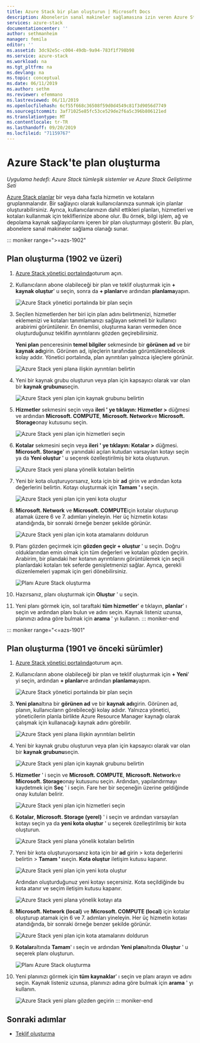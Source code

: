 ```yaml
---
title: Azure Stack bir plan oluşturun | Microsoft Docs
description: Abonelerin sanal makineler sağlamasına izin veren Azure Stack bir plan oluşturmayı öğrenin.
services: azure-stack
documentationcenter: ''
author: sethmanheim
manager: femila
editor: ''
ms.assetid: 3dc92e5c-c004-49db-9a94-783f1f798b98
ms.service: azure-stack
ms.workload: na
ms.tgt_pltfrm: na
ms.devlang: na
ms.topic: conceptual
ms.date: 06/11/2019
ms.author: sethm
ms.reviewer: efemmano
ms.lastreviewed: 06/11/2019
ms.openlocfilehash: 6cf55f668c36508f59d0d4549c81f3d9056d7749
ms.sourcegitcommit: 3af71025e85fc53ce529de2f6a5c396b806121ed
ms.translationtype: MT
ms.contentlocale: tr-TR
ms.lasthandoff: 09/20/2019
ms.locfileid: "71159767"
---
```

# <a name="create-a-plan-in-azure-stack"></a>Azure Stack'te plan oluşturma

*Uygulama hedefi: Azure Stack tümleşik sistemler ve Azure Stack Geliştirme Seti*

[Azure Stack planlar](azure-stack-overview.md) bir veya daha fazla hizmetin ve kotaların gruplanmalarıdır. Bir sağlayıcı olarak kullanıcılarınıza sunmak için planlar oluşturabilirsiniz. Ayrıca, kullanıcılarınızın dahil ettikleri planları, hizmetleri ve kotaları kullanmak için tekliflerinize abone olur. Bu örnek, bilgi işlem, ağ ve depolama kaynak sağlayıcılarını içeren bir plan oluşturmayı gösterir. Bu plan, abonelere sanal makineler sağlama olanağı sunar.

::: moniker range=">=azs-1902"
## <a name="create-a-plan-1902-and-later"></a>Plan oluşturma (1902 ve üzeri)

1. [Azure Stack yönetici portalında](https://adminportal.local.azurestack.external)oturum açın.

2. Kullanıcıların abone olabileceği bir plan ve teklif oluşturmak için **+ kaynak oluştur**' u seçin, sonra da **+ planlar**ve ardından **planlama**yapın.
  
   ![Azure Stack yönetici portalında bir plan seçin](media/azure-stack-create-plan/select-plan.png)

3. Seçilen hizmetlerden her biri için plan adını belirtmenizi, hizmetler eklemenizi ve kotaları tanımlamanızı sağlayan sekmeli bir kullanıcı arabirimi görüntülenir. En önemlisi, oluşturma kararı vermeden önce oluşturduğunuz teklifin ayrıntılarını gözden geçirebilirsiniz.

   **Yeni plan** penceresinin **temel bilgiler** sekmesinde bir **görünen ad** ve bir **kaynak adı**girin. Görünen ad, işleçlerin tarafından görüntülenebilecek kolay addır. Yönetici portalında, plan ayrıntıları yalnızca işleçlere görünür.

   ![Azure Stack yeni plana ilişkin ayrıntıları belirtin](media/azure-stack-create-plan/plan-name.png)

4. Yeni bir kaynak grubu oluşturun veya plan için kapsayıcı olarak var olan bir **kaynak grubunu**seçin.

   ![Azure Stack yeni plan için kaynak grubunu belirtin](media/azure-stack-create-plan/resource-group.png)

5. **Hizmetler** sekmesini seçin veya **ileri ' ye tıklayın: Hizmetler >** düğmesi ve ardından **Microsoft. COMPUTE**, **Microsoft. Network**ve **Microsoft. Storage**onay kutusunu seçin.
  
   ![Azure Stack yeni plan için hizmetleri seçin](media/azure-stack-create-plan/services.png)

6. **Kotalar** sekmesini seçin veya **ileri ' ye tıklayın: Kotalar >** düğmesi. **Microsoft. Storage**' ın yanındaki açılan kutudan varsayılan kotayı seçin ya da **Yeni oluştur** ' u seçerek özelleştirilmiş bir kota oluşturun.
  
   ![Azure Stack yeni plana yönelik kotaları belirtin](media/azure-stack-create-plan/quotas.png)

7. Yeni bir kota oluşturuyorsanız, kota için bir **ad** girin ve ardından kota değerlerini belirtin. Kotayı oluşturmak için **Tamam ' ı** seçin.

   ![Azure Stack yeni plan için yeni kota oluştur](media/azure-stack-create-plan/new-quota.png)

8. **Microsoft. Network** ve **Microsoft. COMPUTE**için kotalar oluşturup atamak üzere 6 ve 7. adımları yineleyin. Her üç hizmetin kotası atandığında, bir sonraki örneğe benzer şekilde görünür.

   ![Azure Stack yeni plan için kota atamalarını doldurun](media/azure-stack-create-plan/all-quotas-assigned.png)

9. Planı gözden geçirmek için **gözden geçir + oluştur** ' u seçin. Doğru olduklarından emin olmak için tüm değerleri ve kotaları gözden geçirin. Arabirim, bir plandaki her kotanın ayrıntılarını görüntülemek için seçili planlardaki kotaları tek seferde genişletmenizi sağlar. Ayrıca, gerekli düzenlemeleri yapmak için geri dönebilirsiniz.

   ![Planı Azure Stack oluşturma](media/azure-stack-create-plan/create.png)

10. Hazırsanız, planı oluşturmak için **Oluştur** ' u seçin.

11. Yeni planı görmek için, sol taraftaki **tüm hizmetler**' e tıklayın, **planlar**' ı seçin ve ardından planı bulun ve adını seçin. Kaynak listeniz uzunsa, planınızı adına göre bulmak için **arama** ' yı kullanın.
::: moniker-end

::: moniker range="<=azs-1901"
## <a name="create-a-plan-1901-and-earlier"></a>Plan oluşturma (1901 ve önceki sürümler)

1. [Azure Stack yönetici portalında](https://adminportal.local.azurestack.external)oturum açın.

2. Kullanıcıların abone olabileceği bir plan ve teklif oluşturmak için **+ Yeni**' yi seçin, ardından **+ planlar**ve ardından **planlama**yapın.
  
   ![Azure Stack yönetici portalında bir plan seçin](media/azure-stack-create-plan/select-plan1901.png)

3. **Yeni plan**altına bir **görünen ad** ve bir **kaynak adı**girin. Görünen ad, planın, kullanıcıların görebileceği kolay adıdır. Yalnızca yönetici, yöneticilerin planla birlikte Azure Resource Manager kaynağı olarak çalışmak için kullanacağı kaynak adını görebilir.

   ![Azure Stack yeni plana ilişkin ayrıntıları belirtin](media/azure-stack-create-plan/plan-name1901.png)

4. Yeni bir kaynak grubu oluşturun veya plan için kapsayıcı olarak var olan bir **kaynak grubunu**seçin.

   ![Azure Stack yeni plan için kaynak grubunu belirtin](media/azure-stack-create-plan/resource-group1901.png)

5. **Hizmetler** ' i seçin ve **Microsoft. COMPUTE**, **Microsoft. Network**ve **Microsoft. Storage**onay kutusunu seçin. Ardından, yapılandırmayı kaydetmek için **Seç** ' i seçin. Fare her bir seçeneğin üzerine geldiğinde onay kutuları belirir.
  
   ![Azure Stack yeni plan için hizmetleri seçin](media/azure-stack-create-plan/services1901.png)

6. **Kotalar**, **Microsoft. Storage (yerel)** ' i seçin ve ardından varsayılan kotayı seçin ya da **yeni kota oluştur** ' u seçerek özelleştirilmiş bir kota oluşturun.
  
   ![Azure Stack yeni plana yönelik kotaları belirtin](media/azure-stack-create-plan/quotas1901.png)

7. Yeni bir kota oluşturuyorsanız kota için bir **ad** girin > kota değerlerini belirtin > **Tamam ' ı**seçin. **Kota oluştur** iletişim kutusu kapanır.

   ![Azure Stack yeni plan için yeni kota oluştur](media/azure-stack-create-plan/new-quota1901.png)

   Ardından oluşturduğunuz yeni kotayı seçersiniz. Kota seçildiğinde bu kota atanır ve seçim iletişim kutusu kapanır.
  
   ![Azure Stack yeni plana yönelik kotayı ata](media/azure-stack-create-plan/assign-quota1901.png)

8. **Microsoft. Network (local)** ve **Microsoft. COMPUTE (local)** için kotalar oluşturup atamak için 6 ve 7. adımları yineleyin. Her üç hizmetin kotası atandığında, bir sonraki örneğe benzer şekilde görünür.

   ![Azure Stack yeni plan için kota atamalarını doldurun](media/azure-stack-create-plan/all-quotas-assigned1901.png)

9. **Kotalar**altında **Tamam**' ı seçin ve ardından **Yeni plan**altında **Oluştur** ' u seçerek planı oluşturun.

    ![Planı Azure Stack oluşturma](media/azure-stack-create-plan/create1901.png)

10. Yeni planınızı görmek için **tüm kaynaklar**' ı seçin ve planı arayın ve adını seçin. Kaynak listeniz uzunsa, planınızı adına göre bulmak için **arama** ' yı kullanın.

    ![Azure Stack yeni planı gözden geçirin](media/azure-stack-create-plan/plan-overview1901.png)
::: moniker-end

## <a name="next-steps"></a>Sonraki adımlar

* [Teklif oluşturma](azure-stack-create-offer.md)
